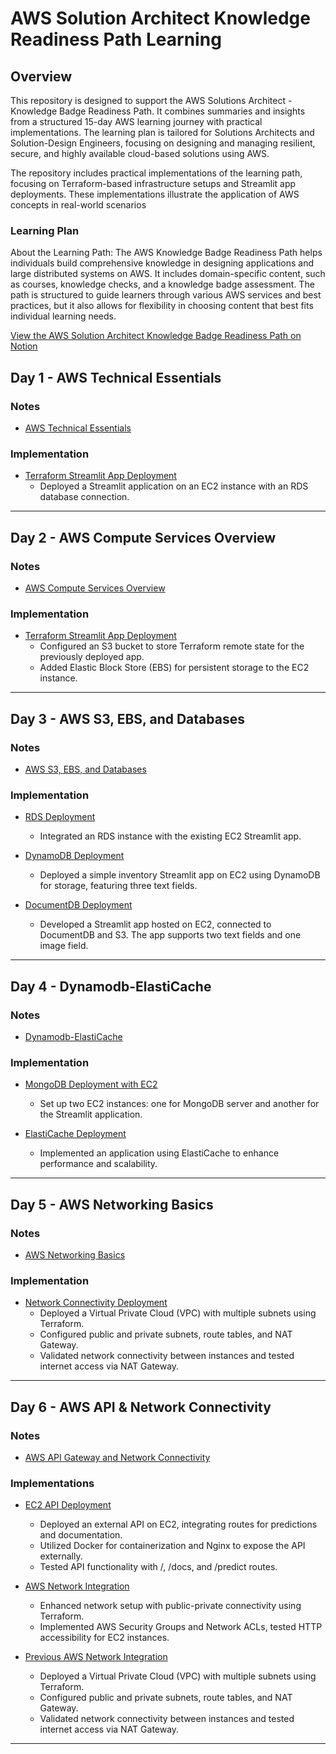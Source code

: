# AWS Solution Architect Knowledge Readiness Path Learning

## Overview
This repository is designed to support the AWS Solutions Architect - Knowledge Badge Readiness Path. It combines summaries and insights from a structured 15-day AWS learning journey with practical implementations. The learning plan is tailored for Solutions Architects and Solution-Design Engineers, focusing on designing and managing resilient, secure, and highly available cloud-based solutions using AWS.

The repository includes practical implementations of the learning path, focusing on Terraform-based infrastructure setups and Streamlit app deployments. These implementations illustrate the application of AWS concepts in real-world scenarios

### Learning Plan
About the Learning Path:
The AWS Knowledge Badge Readiness Path helps individuals build comprehensive knowledge in designing applications and large distributed systems on AWS. It includes domain-specific content, such as courses, knowledge checks, and a knowledge badge assessment. The path is structured to guide learners through various AWS services and best practices, but it also allows for flexibility in choosing content that best fits individual learning needs.

[View the AWS Solution Architect Knowledge Badge Readiness Path on Notion](https://helix-minnow-e03.notion.site/9e06c208efcc4f59aaf5549210ae52c7?v=0633597eaccf46fea83dbdc762aa9b9d)


## Day 1 - AWS Technical Essentials

### Notes
- [AWS Technical Essentials](Day1-aws-technical-essentials/README.md)

### Implementation
- [Terraform Streamlit App Deployment](Day1-aws-technical-essentials/implementation/)
  - Deployed a Streamlit application on an EC2 instance with an RDS database connection.
---

## Day 2 - AWS Compute Services Overview

### Notes
- [AWS Compute Services Overview](Day2-aws-iam-compute-storage/README.md)

### Implementation
- [Terraform Streamlit App Deployment](Day2-aws-iam-compute-storage/implementation/)
  - Configured an S3 bucket to store Terraform remote state for the previously deployed app.
  - Added Elastic Block Store (EBS) for persistent storage to the EC2 instance.
---

## Day 3 - AWS S3, EBS, and Databases

### Notes
- [AWS S3, EBS, and Databases](Day3-EBS-Databases/README.md)

### Implementation
- [RDS Deployment](Day3-EBS-Databases/implementation-RDS/)
  - Integrated an RDS instance with the existing EC2 Streamlit app.

- [DynamoDB Deployment](Day3-EBS-Databases/implementation-DynamoDB/)
  - Deployed a simple inventory Streamlit app on EC2 using DynamoDB for storage, featuring three text fields.

- [DocumentDB Deployment](Day3-EBS-Databases/implementation-DynamoDB/)
  - Developed a Streamlit app hosted on EC2, connected to DocumentDB and S3. The app supports two text fields and one image field.
---

## Day 4 - Dynamodb-ElastiCache

### Notes
- [Dynamodb-ElastiCache](Day4-Dynamodb-ElastiCache/README.md)

### Implementation
- [MongoDB Deployment with EC2](Day4-Dynamodb-ElastiCache/implementation-2xEC2-MongoDB-Streamlit/)
  - Set up two EC2 instances: one for MongoDB server and another for the Streamlit application.

- [ElastiCache Deployment](Day4-Dynamodb-ElastiCache/implementation-Elasticache/)
  - Implemented an application using ElastiCache to enhance performance and scalability.

---

## Day 5 - AWS Networking Basics

### Notes
- [AWS Networking Basics](Day5-AWS-Network/README.md)

### Implementation
- [Network Connectivity Deployment](Day5-AWS-Network/implementation-network/)
  - Deployed a Virtual Private Cloud (VPC) with multiple subnets using Terraform.
  - Configured public and private subnets, route tables, and NAT Gateway.
  - Validated network connectivity between instances and tested internet access via NAT Gateway.

---

## Day 6 - AWS API & Network Connectivity

### Notes
- [AWS API Gateway and Network Connectivity](Day6-API-NetworkConnectivity-SecurityGroups/README.md)

### Implementations
- [EC2 API Deployment](Day6-API-NetworkConnectivity-SecurityGroups/implementations/implementation-api/)
  - Deployed an external API on EC2, integrating routes for predictions and documentation.
  - Utilized Docker for containerization and Nginx to expose the API externally.
  - Tested API functionality with /, /docs, and /predict routes.

- [AWS Network Integration](Day6-API-NetworkConnectivity-SecurityGroups/implementations/implementation-difference-nacl-securitygroups/)
  - Enhanced network setup with public-private connectivity using Terraform.
  - Implemented AWS Security Groups and Network ACLs, tested HTTP accessibility for EC2 instances.

- [Previous AWS Network Integration](Day6-API-NetworkConnectivity-SecurityGroups/implementations/implementation-network-gateways/)
  - Deployed a Virtual Private Cloud (VPC) with multiple subnets using Terraform.
  - Configured public and private subnets, route tables, and NAT Gateway.
  - Validated network connectivity between instances and tested internet access via NAT Gateway.

---
